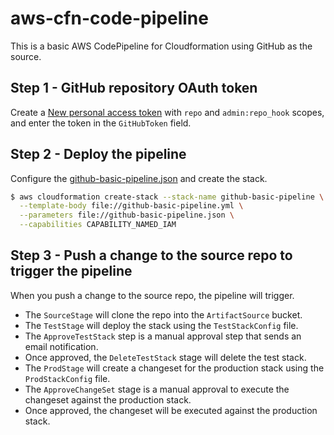 # aws-cfn-code-pipeline
This is a basic AWS CodePipeline for Cloudformation using GitHub as the source.

## Step 1 - GitHub repository OAuth token
Create a [New personal access token](https://github.com/settings/tokens/new) with `repo` and `admin:repo_hook` scopes, and enter the token in the `GitHubToken` field.

## Step 2 - Deploy the pipeline
Configure the [github-basic-pipeline.json](pipeline/github-basic-pipeline.json) and 
create the stack.

```bash
$ aws cloudformation create-stack --stack-name github-basic-pipeline \
  --template-body file://github-basic-pipeline.yml \
  --parameters file://github-basic-pipeline.json \
  --capabilities CAPABILITY_NAMED_IAM
```

## Step 3 - Push a change to the source repo to trigger the pipeline
When you push a change to the source repo, the pipeline will trigger.

* The `SourceStage` will clone the repo into the `ArtifactSource` bucket.
* The `TestStage` will deploy the stack using the `TestStackConfig` file.
* The `ApproveTestStack` step is a manual approval step that sends an email notification.
* Once approved, the `DeleteTestStack` stage will delete the test stack.
* The `ProdStage` will create a changeset for the production stack using the `ProdStackConfig` file.
* The `ApproveChangeSet` stage is a manual approval to execute the changeset against the production stack.
* Once approved, the changeset will be executed against the production stack.
